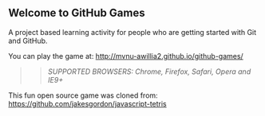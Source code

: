 ## Welcome to GitHub Games

A project based learning activity for people who are getting started with Git and GitHub.

You can play the game at: http://mvnu-awillia2.github.io/github-games/

>> _*SUPPORTED BROWSERS*: Chrome, Firefox, Safari, Opera and IE9+_

This fun open source game was cloned from: https://github.com/jakesgordon/javascript-tetris
